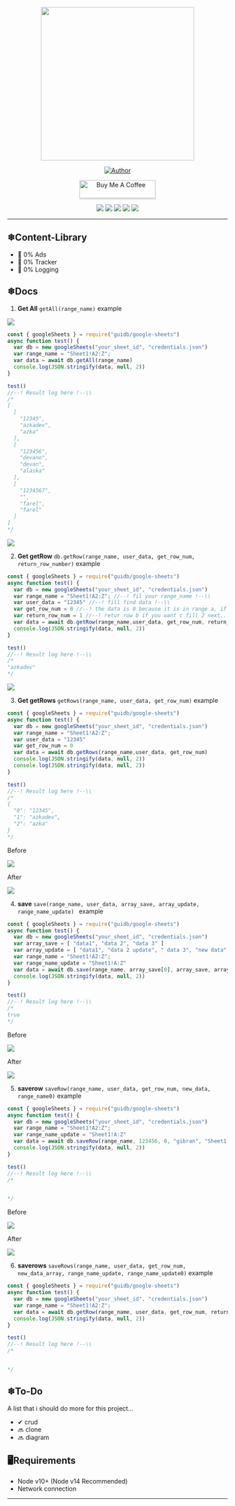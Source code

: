 
<p align = "center" >
    <img src="https://github.com/azkadev/azkadev/blob/main/pp.png?raw=true" width="350" height="350" />
</p >

<p align="center">
    <a href="https://github.com/azkadev"><img title="Author" src="https://img.shields.io/badge/AUTHOR-AZKADEV-orange.svg?style=for-the-badge&logo=github"></a>
</p>

<p align="center"> 
<a href="https://www.buymeacoffee.com/" target="_blank"><img src="https://cdn.buymeacoffee.com/buttons/default-blue.png" alt="Buy Me A Coffee" style="height: 41px !important;width: 174px !important;box-shadow: 0px 3px 2px 0px rgba(190, 190, 190, 0.5) !important;-webkit-box-shadow: 0px 3px 2px 0px rgba(190, 190, 190, 0.5) !important;" ></a>
</p>

<p align="center">
<a href="https://t.me/azkadev"><img src="https://hits.seeyoufarm.com/api/count/incr/badge.svg?url=https%3A%2F%2Ft.me%2F%40azkadev&count_bg=%234AA803&title_bg=%231C1C1C&icon=telegram.svg&icon_color=%23FFFFFF&title=Telegram&edge_flat=false"/></a>
<a href="https://tiktok.com/@azkadev"><img src="https://hits.seeyoufarm.com/api/count/incr/badge.svg?url=https%3A%2F%2Fwww.tiktok.com%2F%40azkadev&count_bg=%234AA803&title_bg=%231C1C1C&icon=tiktok.svg&icon_color=%23FFFFFF&title=Tiktok&edge_flat=false"/></a>
<a href="https://github.com/azkadev"><img src="https://hits.seeyoufarm.com/api/count/incr/badge.svg?url=https%3A%2F%2Fgithub.com%2F%40azkadev&count_bg=%232300CB&title_bg=%23663838&icon=github.svg&icon_color=%23FFFFFF&title=Github&edge_flat=false"/></a>
<a href="https://instagram.com/azkadev"><img src="https://hits.seeyoufarm.com/api/count/incr/badge.svg?url=https%3A%2F%2Finstagram.com%2F%40azkadev&count_bg=%237C62F6&title_bg=%23663838&icon=instagram.svg&icon_color=%23FFFFFF&title=Instagram&edge_flat=false"/></a>
 <a href="https://www.youtube.com/channel/UC74N8oC9ow7PK-G8XfWVbcA"><img src="https://hits.seeyoufarm.com/api/count/incr/badge.svg?url=https%3A%2F%2Finstagram.com%2Fazkadev&count_bg=%237C62F6&title_bg=%23EB0000&icon=youtube.svg&icon_color=%23FFFFFF&title=Youtube&edge_flat=false"/></a> 
</p>

---

## ❄Content-Library
- 📰 0% Ads
- 💸 0% Tracker
- 📃 0% Logging

## ❄Docs 

1. **Get All** 
		```getAll(range_name)```
		example
		
![](https://github.com/guidb/google-sheets/blob/main/ss/dbsheet.png?raw=true)

```js
const { googleSheets } = require("guidb/google-sheets")
async function test() {
  var db = new googleSheets("your_sheet_id", "credentials.json")
  var range_name = "Sheet1!A2:Z";
  var data = await db.getAll(range_name)
  console.log(JSON.stringify(data, null, 2))
}

test()
//--! Result log here !--\\
/*
[
  [
    "12345",
    "azkadev",
    "azka"
  ],
  [
    "123456",
    "devano",
    "devan",
    "alaska"
  ],
  [
    "1234567",
    "",
    "farel",
    "farel"
  ]
]
*/
```		
![](https://github.com/guidb/google-sheets/blob/main/ss/dbsheet.png?raw=true)

2. **Get getRow** 
		```db.getRow(range_name, user_data, get_row_num, return_row_number)```
		example
```js
const { googleSheets } = require("guidb/google-sheets")
async function test() {
  var db = new googleSheets("your_sheet_id", "credentials.json")
  var range_name = "Sheet1!A2:Z"; //--! fil your range_name !--\\
  var user_data = "12345" //--! fill find data !--\\
  var get_row_num = 0 //--! the data is 0 because it is in range a, if b is 1 and next !!--\\
  var return_row_num = 1 //--! retur row b if you want c fill 2 next... !--\\
  var data = await db.getRow(range_name,user_data, get_row_num, return_row_num)
  console.log(JSON.stringify(data, null, 2))
}

test()
//--! Result log here !--\\
/*
"azkadev"
*/
```

![](https://github.com/guidb/google-sheets/blob/main/ss/dbsheet.png?raw=true)

3. **Get getRows** 
		```getRows(range_name, user_data, get_row_num)```
		example
```js
const { googleSheets } = require("guidb/google-sheets")
async function test() {
  var db = new googleSheets("your_sheet_id", "credentials.json")
  var range_name = "Sheet1!A2:Z";
  var user_data = "12345"
  var get_row_num = 0
  var data = await db.getRows(range_name,user_data, get_row_num)
  console.log(JSON.stringify(data, null, 2))
  console.log(JSON.stringify(data, null, 2))
}

test()
//--! Result log here !--\\
/*
{
  "0": "12345",
  "1": "azkadev",
  "2": "azka"
}
*/
```
Before 

![](https://github.com/guidb/google-sheets/blob/main/ss/dbsheet.png?raw=true)

After  

![](https://github.com/guidb/google-sheets/blob/main/ss/dbsavesheet.png?raw=true)

4. **save** 
		```save(range_name, user_data, array_save, array_update, range_name_update) ```
		example
```js
const { googleSheets } = require("guidb/google-sheets")
async function test() {
  var db = new googleSheets("your_sheet_id", "credentials.json")
  var array_save = [ "data1", "data 2", "data 3" ]
  var array_update = [ "data1", "data 2 update", " data 3", "new data" ]
  var range_name = "Sheet1!A2:Z";
  var range_name_update = "Sheet1!A:Z"
  var data = await db.save(range_name, array_save[0], array_save, array_update, range_name_update)
  console.log(JSON.stringify(data, null, 2))
}

test()
//--! Result log here !--\\
/*
true
*/
```

Before 

![](https://github.com/guidb/google-sheets/blob/main/ss/dbsavesheet.png?raw=true)

After

![](https://github.com/guidb/google-sheets/blob/main/ss/dbsaverow.png?raw=true)

5. **saverow** 
		```saveRow(range_name, user_data, get_row_num, new_data, range_name0)```
		example
```js
const { googleSheets } = require("guidb/google-sheets")
async function test() {
  var db = new googleSheets("your_sheet_id", "credentials.json")
  var range_name = "Sheet1!A2:Z";
  var range_name_update = "Sheet1!A:Z"
  var data = await db.saveRow(range_name, 123456, 0, "gibran", "Sheet1!C")
  console.log(JSON.stringify(data, null, 2))
}

test()
//--! Result log here !--\\
/*


*/
```
Before

![](https://github.com/guidb/google-sheets/blob/main/ss/dbsaverow.png?raw=true)

After

![](https://github.com/guidb/google-sheets/blob/main/ss/dbsaverows.png?raw=true)

6. **saverows** 
		```saveRows(range_name, user_data, get_row_num, new_data_array, range_name_update, range_name_update0)```
		example
```js
const { googleSheets } = require("guidb/google-sheets")
async function test() {
  var db = new googleSheets("your_sheet_id", "credentials.json")
  var range_name = "Sheet1!A2:Z";
  var data = await db.getRow(range_name, user_data, get_row_num, return_row_number)
  console.log(JSON.stringify(data, null, 2))
}

test()
//--! Result log here !--\\
/*


*/
```

## ❄To-Do
A list that i should do more for this project...

- ✔ crud
- 🔜 clone  
- 🔜 diagram  

## 🖥Requirements
- Node v10+ (Node v14 Recommended)
- Network connection

---
